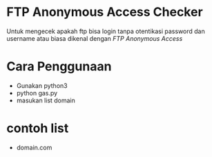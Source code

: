 # FTP Anonymous Access Checker

Untuk mengecek apakah ftp bisa login tanpa otentikasi password dan username atau biasa dikenal dengan _FTP Anonymous Access_

# Cara Penggunaan

- Gunakan python3
- python gas.py
- masukan list domain 

# contoh list
- domain.com 

